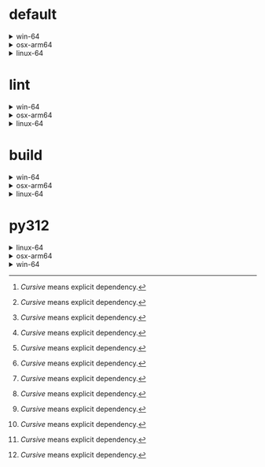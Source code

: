 # default

<details>
<summary>win-64</summary>

| Dependency[^1] | Before | After | Change | Package |
| - | - | - | - | - |
|*ordered_enum*|0.0.8|0.0.9|Patch Upgrade|conda|
|*pydantic*|2.7.1|2.7.4|Patch Upgrade|conda|
|*pytest*|8.2.1|8.2.2|Patch Upgrade|conda|
|ca-certificates|2024.2.2|2024.6.2|Minor Upgrade|conda|
|libsqlite|3.45.3|3.46.0|Minor Upgrade|conda|
|libzlib|1.2.13|1.3.1|Minor Upgrade|conda|
|packaging|24.0|24.1|Minor Upgrade|conda|
|typing-extensions|4.11.0|4.12.2|Minor Upgrade|conda|
|typing_extensions|4.11.0|4.12.2|Minor Upgrade|conda|
|vc14_runtime|14.38.33135|14.40.33810|Minor Upgrade|conda|
|vs2015_runtime|14.38.33135|14.40.33810|Minor Upgrade|conda|
|zipp|3.17.0|3.19.2|Minor Upgrade|conda|
|openssl|3.3.0|3.3.1|Patch Upgrade|conda|
|pydantic-core|2.18.2|2.18.4|Patch Upgrade|conda|
|vc|ha32ba9b_20|h8a93ad2_20|Only build string|conda|

</details>

<details>
<summary>osx-arm64</summary>

| Dependency[^1] | Before | After | Change | Package |
| - | - | - | - | - |
|*ordered_enum*|0.0.8|0.0.9|Patch Upgrade|conda|
|*pydantic*|2.7.1|2.7.4|Patch Upgrade|conda|
|*pytest*|8.2.1|8.2.2|Patch Upgrade|conda|
|*py-rattler*|py312h1a1520d_0|py312had01cb0_0|Only build string|conda|
|ca-certificates|2024.2.2|2024.6.2|Minor Upgrade|conda|
|libsqlite|3.45.3|3.46.0|Minor Upgrade|conda|
|libzlib|1.2.13|1.3.1|Minor Upgrade|conda|
|packaging|24.0|24.1|Minor Upgrade|conda|
|typing-extensions|4.11.0|4.12.2|Minor Upgrade|conda|
|typing_extensions|4.11.0|4.12.2|Minor Upgrade|conda|
|zipp|3.17.0|3.19.2|Minor Upgrade|conda|
|openssl|3.3.0|3.3.1|Patch Upgrade|conda|
|pydantic-core|2.18.2|2.18.4|Patch Upgrade|conda|

</details>

<details>
<summary>linux-64</summary>

| Dependency[^1] | Before | After | Change | Package |
| - | - | - | - | - |
|*ordered_enum*|0.0.8|0.0.9|Patch Upgrade|conda|
|*pydantic*|2.7.1|2.7.4|Patch Upgrade|conda|
|*pytest*|8.2.1|8.2.2|Patch Upgrade|conda|
|ca-certificates|2024.2.2|2024.6.2|Minor Upgrade|conda|
|libsqlite|3.45.3|3.46.0|Minor Upgrade|conda|
|libzlib|1.2.13|1.3.1|Minor Upgrade|conda|
|packaging|24.0|24.1|Minor Upgrade|conda|
|typing-extensions|4.11.0|4.12.2|Minor Upgrade|conda|
|typing_extensions|4.11.0|4.12.2|Minor Upgrade|conda|
|zipp|3.17.0|3.19.2|Minor Upgrade|conda|
|openssl|3.3.0|3.3.1|Patch Upgrade|conda|
|pydantic-core|2.18.2|2.18.4|Patch Upgrade|conda|
|ld_impl_linux-64|hf3520f5_1|hf3520f5_4|Only build string|conda|
|libgcc-ng|h77fa898_7|h77fa898_9|Only build string|conda|
|libgomp|h77fa898_7|h77fa898_9|Only build string|conda|

</details>

# lint

<details>
<summary>win-64</summary>

| Dependency[^1] | Before | After | Change | Package |
| - | - | - | - | - |
|*typos*|1.21.0|1.22.7|Minor Upgrade|conda|
|*ruff*|0.4.4|0.4.9|Patch Upgrade|conda|
|ca-certificates|2024.2.2|2024.6.2|Minor Upgrade|conda|
|filelock|3.14.0|3.15.1|Minor Upgrade|conda|
|libsqlite|3.45.3|3.46.0|Minor Upgrade|conda|
|libzlib|1.2.13|1.3.1|Minor Upgrade|conda|
|nodeenv|1.8.0|1.9.1|Minor Upgrade|conda|
|vc14_runtime|14.38.33135|14.40.33810|Minor Upgrade|conda|
|vs2015_runtime|14.38.33135|14.40.33810|Minor Upgrade|conda|
|openssl|3.3.0|3.3.1|Patch Upgrade|conda|
|vc|ha32ba9b_20|h8a93ad2_20|Only build string|conda|

</details>

<details>
<summary>osx-arm64</summary>

| Dependency[^1] | Before | After | Change | Package |
| - | - | - | - | - |
|*typos*|1.21.0|1.22.7|Minor Upgrade|conda|
|*ruff*|0.4.4|0.4.9|Patch Upgrade|conda|
|ca-certificates|2024.2.2|2024.6.2|Minor Upgrade|conda|
|filelock|3.14.0|3.15.1|Minor Upgrade|conda|
|libsqlite|3.45.3|3.46.0|Minor Upgrade|conda|
|libzlib|1.2.13|1.3.1|Minor Upgrade|conda|
|nodeenv|1.8.0|1.9.1|Minor Upgrade|conda|
|openssl|3.3.0|3.3.1|Patch Upgrade|conda|

</details>

<details>
<summary>linux-64</summary>

| Dependency[^1] | Before | After | Change | Package |
| - | - | - | - | - |
|*typos*|1.21.0|1.22.7|Minor Upgrade|conda|
|*ruff*|0.4.4|0.4.9|Patch Upgrade|conda|
|ca-certificates|2024.2.2|2024.6.2|Minor Upgrade|conda|
|filelock|3.14.0|3.15.1|Minor Upgrade|conda|
|libsqlite|3.45.3|3.46.0|Minor Upgrade|conda|
|libzlib|1.2.13|1.3.1|Minor Upgrade|conda|
|nodeenv|1.8.0|1.9.1|Minor Upgrade|conda|
|openssl|3.3.0|3.3.1|Patch Upgrade|conda|
|ld_impl_linux-64|hf3520f5_1|hf3520f5_4|Only build string|conda|
|libgcc-ng|h77fa898_7|h77fa898_9|Only build string|conda|
|libgomp|h77fa898_7|h77fa898_9|Only build string|conda|
|libstdcxx-ng|hc0a3c3a_7|hc0a3c3a_9|Only build string|conda|

</details>

# build

<details>
<summary>win-64</summary>

| Dependency[^1] | Before | After | Change | Package |
| - | - | - | - | - |
|*ordered_enum*|0.0.8|0.0.9|Patch Upgrade|conda|
|*pydantic*|2.7.1|2.7.4|Patch Upgrade|conda|
|ca-certificates|2024.2.2|2024.6.2|Minor Upgrade|conda|
|certifi|2024.2.2|2024.6.2|Minor Upgrade|conda|
|libsqlite|3.45.3|3.46.0|Minor Upgrade|conda|
|libzlib|1.2.13|1.3.1|Minor Upgrade|conda|
|more-itertools|10.2.0|10.3.0|Minor Upgrade|conda|
|packaging|24.0|24.1|Minor Upgrade|conda|
|pkginfo|1.10.0|1.11.1|Minor Upgrade|conda|
|typing-extensions|4.11.0|4.12.2|Minor Upgrade|conda|
|typing_extensions|4.11.0|4.12.2|Minor Upgrade|conda|
|vc14_runtime|14.38.33135|14.40.33810|Minor Upgrade|conda|
|vs2015_runtime|14.38.33135|14.40.33810|Minor Upgrade|conda|
|zipp|3.17.0|3.19.2|Minor Upgrade|conda|
|openssl|3.3.0|3.3.1|Patch Upgrade|conda|
|pydantic-core|2.18.2|2.18.4|Patch Upgrade|conda|
|requests|2.32.2|2.32.3|Patch Upgrade|conda|
|vc|ha32ba9b_20|h8a93ad2_20|Only build string|conda|

</details>

<details>
<summary>osx-arm64</summary>

| Dependency[^1] | Before | After | Change | Package |
| - | - | - | - | - |
|*ordered_enum*|0.0.8|0.0.9|Patch Upgrade|conda|
|*pydantic*|2.7.1|2.7.4|Patch Upgrade|conda|
|ca-certificates|2024.2.2|2024.6.2|Minor Upgrade|conda|
|certifi|2024.2.2|2024.6.2|Minor Upgrade|conda|
|libsqlite|3.45.3|3.46.0|Minor Upgrade|conda|
|libzlib|1.2.13|1.3.1|Minor Upgrade|conda|
|more-itertools|10.2.0|10.3.0|Minor Upgrade|conda|
|packaging|24.0|24.1|Minor Upgrade|conda|
|pkginfo|1.10.0|1.11.1|Minor Upgrade|conda|
|typing-extensions|4.11.0|4.12.2|Minor Upgrade|conda|
|typing_extensions|4.11.0|4.12.2|Minor Upgrade|conda|
|zipp|3.17.0|3.19.2|Minor Upgrade|conda|
|openssl|3.3.0|3.3.1|Patch Upgrade|conda|
|pydantic-core|2.18.2|2.18.4|Patch Upgrade|conda|
|requests|2.32.2|2.32.3|Patch Upgrade|conda|

</details>

<details>
<summary>linux-64</summary>

| Dependency[^1] | Before | After | Change | Package |
| - | - | - | - | - |
|*ordered_enum*|0.0.8|0.0.9|Patch Upgrade|conda|
|*pydantic*|2.7.1|2.7.4|Patch Upgrade|conda|
|ca-certificates|2024.2.2|2024.6.2|Minor Upgrade|conda|
|certifi|2024.2.2|2024.6.2|Minor Upgrade|conda|
|libsqlite|3.45.3|3.46.0|Minor Upgrade|conda|
|libzlib|1.2.13|1.3.1|Minor Upgrade|conda|
|more-itertools|10.2.0|10.3.0|Minor Upgrade|conda|
|packaging|24.0|24.1|Minor Upgrade|conda|
|pkginfo|1.10.0|1.11.1|Minor Upgrade|conda|
|typing-extensions|4.11.0|4.12.2|Minor Upgrade|conda|
|typing_extensions|4.11.0|4.12.2|Minor Upgrade|conda|
|zipp|3.17.0|3.19.2|Minor Upgrade|conda|
|cryptography|42.0.7|42.0.8|Patch Upgrade|conda|
|openssl|3.3.0|3.3.1|Patch Upgrade|conda|
|pydantic-core|2.18.2|2.18.4|Patch Upgrade|conda|
|requests|2.32.2|2.32.3|Patch Upgrade|conda|
|ld_impl_linux-64|hf3520f5_1|hf3520f5_4|Only build string|conda|
|libgcc-ng|h77fa898_7|h77fa898_9|Only build string|conda|
|libgomp|h77fa898_7|h77fa898_9|Only build string|conda|
|libstdcxx-ng|hc0a3c3a_7|hc0a3c3a_9|Only build string|conda|

</details>

# py312

<details>
<summary>linux-64</summary>

| Dependency[^1] | Before | After | Change | Package |
| - | - | - | - | - |
|*ordered_enum*|0.0.8|0.0.9|Patch Upgrade|conda|
|*pydantic*|2.7.1|2.7.4|Patch Upgrade|conda|
|*pytest*|8.2.1|8.2.2|Patch Upgrade|conda|
|ca-certificates|2024.2.2|2024.6.2|Minor Upgrade|conda|
|libsqlite|3.45.3|3.46.0|Minor Upgrade|conda|
|libzlib|1.2.13|1.3.1|Minor Upgrade|conda|
|packaging|24.0|24.1|Minor Upgrade|conda|
|typing-extensions|4.11.0|4.12.2|Minor Upgrade|conda|
|typing_extensions|4.11.0|4.12.2|Minor Upgrade|conda|
|zipp|3.17.0|3.19.2|Minor Upgrade|conda|
|openssl|3.3.0|3.3.1|Patch Upgrade|conda|
|pydantic-core|2.18.2|2.18.4|Patch Upgrade|conda|
|ld_impl_linux-64|hf3520f5_1|hf3520f5_4|Only build string|conda|
|libgcc-ng|h77fa898_7|h77fa898_9|Only build string|conda|
|libgomp|h77fa898_7|h77fa898_9|Only build string|conda|

</details>

<details>
<summary>osx-arm64</summary>

| Dependency[^1] | Before | After | Change | Package |
| - | - | - | - | - |
|*ordered_enum*|0.0.8|0.0.9|Patch Upgrade|conda|
|*pydantic*|2.7.1|2.7.4|Patch Upgrade|conda|
|*pytest*|8.2.1|8.2.2|Patch Upgrade|conda|
|*py-rattler*|py312h1a1520d_0|py312had01cb0_0|Only build string|conda|
|ca-certificates|2024.2.2|2024.6.2|Minor Upgrade|conda|
|libsqlite|3.45.3|3.46.0|Minor Upgrade|conda|
|libzlib|1.2.13|1.3.1|Minor Upgrade|conda|
|packaging|24.0|24.1|Minor Upgrade|conda|
|typing-extensions|4.11.0|4.12.2|Minor Upgrade|conda|
|typing_extensions|4.11.0|4.12.2|Minor Upgrade|conda|
|zipp|3.17.0|3.19.2|Minor Upgrade|conda|
|openssl|3.3.0|3.3.1|Patch Upgrade|conda|
|pydantic-core|2.18.2|2.18.4|Patch Upgrade|conda|

</details>

<details>
<summary>win-64</summary>

| Dependency[^1] | Before | After | Change | Package |
| - | - | - | - | - |
|*ordered_enum*|0.0.8|0.0.9|Patch Upgrade|conda|
|*pydantic*|2.7.1|2.7.4|Patch Upgrade|conda|
|*pytest*|8.2.1|8.2.2|Patch Upgrade|conda|
|ca-certificates|2024.2.2|2024.6.2|Minor Upgrade|conda|
|libsqlite|3.45.3|3.46.0|Minor Upgrade|conda|
|libzlib|1.2.13|1.3.1|Minor Upgrade|conda|
|packaging|24.0|24.1|Minor Upgrade|conda|
|typing-extensions|4.11.0|4.12.2|Minor Upgrade|conda|
|typing_extensions|4.11.0|4.12.2|Minor Upgrade|conda|
|vc14_runtime|14.38.33135|14.40.33810|Minor Upgrade|conda|
|vs2015_runtime|14.38.33135|14.40.33810|Minor Upgrade|conda|
|zipp|3.17.0|3.19.2|Minor Upgrade|conda|
|openssl|3.3.0|3.3.1|Patch Upgrade|conda|
|pydantic-core|2.18.2|2.18.4|Patch Upgrade|conda|
|vc|ha32ba9b_20|h8a93ad2_20|Only build string|conda|

</details>

[^1]: *Cursive* means explicit dependency.
[^2]: Dependency got downgraded.
